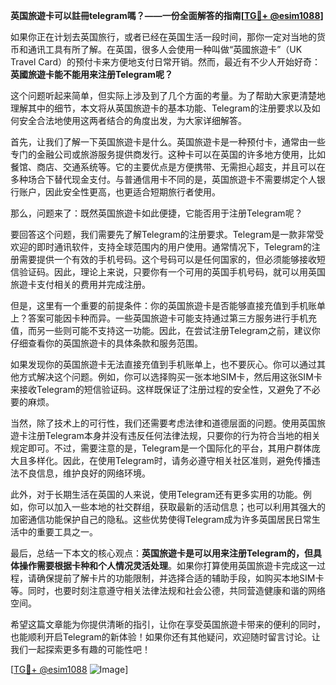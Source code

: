 **英国旅遊卡可以註冊telegram嗎？——一份全面解答的指南[[TG💪+ @esim1088](https://t.me/s/esim1088)]**

如果你正在计划去英国旅行，或者已经在英国生活一段时间，那你一定对当地的货币和通讯工具有所了解。在英国，很多人会使用一种叫做“英國旅遊卡”（UK Travel Card）的预付卡来方便地支付日常开销。然而，最近有不少人开始好奇：**英國旅遊卡能不能用来注册Telegram呢？** 

这个问题听起来简单，但实际上涉及到了几个方面的考量。为了帮助大家更清楚地理解其中的细节，本文将从英国旅遊卡的基本功能、Telegram的注册要求以及如何安全合法地使用这两者结合的角度出发，为大家详细解答。

首先，让我们了解一下英国旅遊卡是什么。英国旅遊卡是一种预付卡，通常由一些专门的金融公司或旅游服务提供商发行。这种卡可以在英国的许多地方使用，比如餐馆、商店、交通系统等。它的主要优点是方便携带、无需担心超支，并且可以在多种场合下替代现金支付。与普通信用卡不同的是，英国旅遊卡不需要绑定个人银行账户，因此安全性更高，也更适合短期旅行者使用。

那么，问题来了：既然英国旅遊卡如此便捷，它能否用于注册Telegram呢？

要回答这个问题，我们需要先了解Telegram的注册要求。Telegram是一款非常受欢迎的即时通讯软件，支持全球范围内的用户使用。通常情况下，Telegram的注册需要提供一个有效的手机号码。这个号码可以是任何国家的，但必须能够接收短信验证码。因此，理论上来说，只要你有一个可用的英国手机号码，就可以用英国旅遊卡支付相关的费用并完成注册。

但是，这里有一个重要的前提条件：你的英国旅遊卡是否能够直接充值到手机账单上？答案可能因卡种而异。一些英国旅遊卡可能支持通过第三方服务进行手机充值，而另一些则可能不支持这一功能。因此，在尝试注册Telegram之前，建议你仔细查看你的英国旅遊卡的具体条款和服务范围。

如果发现你的英国旅遊卡无法直接充值到手机账单上，也不要灰心。你可以通过其他方式解决这个问题。例如，你可以选择购买一张本地SIM卡，然后用这张SIM卡来接收Telegram的短信验证码。这样既保证了注册过程的安全性，又避免了不必要的麻烦。

当然，除了技术上的可行性，我们还需要考虑法律和道德层面的问题。使用英国旅遊卡注册Telegram本身并没有违反任何法律法规，只要你的行为符合当地的相关规定即可。不过，需要注意的是，Telegram是一个国际化的平台，其用户群体庞大且多样化。因此，在使用Telegram时，请务必遵守相关社区准则，避免传播违法不良信息，维护良好的网络环境。

此外，对于长期生活在英国的人来说，使用Telegram还有更多实用的功能。例如，你可以加入一些本地的社交群组，获取最新的活动信息；也可以利用其强大的加密通信功能保护自己的隐私。这些优势使得Telegram成为许多英国居民日常生活中的重要工具之一。

最后，总结一下本文的核心观点：**英国旅遊卡是可以用来注册Telegram的，但具体操作需要根据卡种和个人情况灵活处理**。如果你打算使用英国旅遊卡完成这一过程，请确保提前了解卡片的功能限制，并选择合适的辅助手段，如购买本地SIM卡等。同时，也要时刻注意遵守相关法律法规和社会公德，共同营造健康和谐的网络空间。

希望这篇文章能为你提供清晰的指引，让你在享受英国旅遊卡带来的便利的同时，也能顺利开启Telegram的新体验！如果你还有其他疑问，欢迎随时留言讨论。让我们一起探索更多有趣的可能性吧！

[[TG💪+ @esim1088](https://t.me/s/esim1088) ![Image](https://i.postimg.cc/4NQfJmqS/Snipaste-2025-05-13-00-14-12.png)]